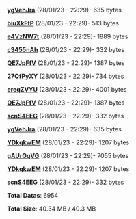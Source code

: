 [**ygVehJra**](/data/ygVehJra.txt) (28/01/23 - 22:29)- 635 bytes

[**biuXkFtP**](/data/biuXkFtP.txt) (28/01/23 - 22:29)- 513 bytes

[**e4VzNW7t**](/data/e4VzNW7t.txt) (28/01/23 - 22:29)- 1889 bytes

[**c3455nAh**](/data/c3455nAh.txt) (28/01/23 - 22:29)- 332 bytes

[**QE7JpFfV**](/data/QE7JpFfV.txt) (28/01/23 - 22:29)- 1387 bytes

[**27QfPyXY**](/data/27QfPyXY.txt) (28/01/23 - 22:29)- 734 bytes

[**ereqZVYU**](/data/ereqZVYU.txt) (28/01/23 - 22:29)- 4001 bytes

[**QE7JpFfV**](/data/QE7JpFfV.txt) (28/01/23 - 22:29)- 1387 bytes

[**scnS4EEG**](/data/scnS4EEG.txt) (28/01/23 - 22:29)- 332 bytes

[**ygVehJra**](/data/ygVehJra.txt) (28/01/23 - 22:29)- 635 bytes

[**YDkqkwEM**](/data/YDkqkwEM.txt) (28/01/23 - 22:29)- 1207 bytes

[**gAUrGqVG**](/data/gAUrGqVG.txt) (28/01/23 - 22:29)- 7055 bytes

[**YDkqkwEM**](/data/YDkqkwEM.txt) (28/01/23 - 22:29)- 1207 bytes

[**scnS4EEG**](/data/scnS4EEG.txt) (28/01/23 - 22:29)- 332 bytes

**Total Datas**: 6954

**Total Size**: 40.34 MB / 40.3 MB